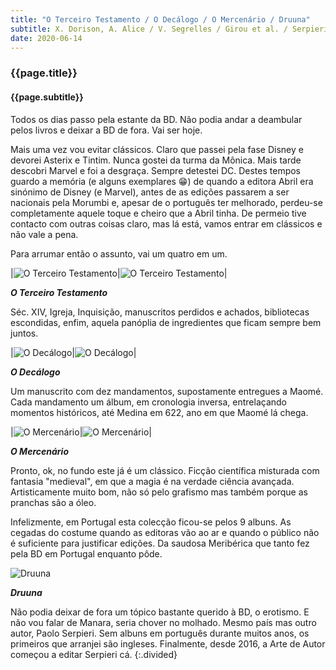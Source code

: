 ```yaml
---
title: "O Terceiro Testamento / O Decálogo / O Mercenário / Druuna"
subtitle: X. Dorison, A. Alice / V. Segrelles / Girou et al. / Serpieri
date: 2020-06-14
---
```


### {{page.title}} ###
#### {{page.subtitle}} ####
Todos os dias passo pela estante da BD. Não podia andar a deambular pelos livros e deixar a BD de fora. Vai ser hoje.

Mais uma vez vou evitar clássicos. Claro que passei pela fase Disney e devorei Asterix e Tintim. Nunca gostei da turma da Mônica. Mais tarde descobri Marvel e foi a desgraça. Sempre detestei DC.
Destes tempos guardo a memória (e alguns exemplares 😁) de quando a editora Abril era sinónimo de Disney (e Marvel), antes de as edições passarem a ser nacionais pela Morumbi e, apesar de o português ter melhorado, perdeu-se completamente aquele toque e cheiro que a Abril tinha.
De permeio tive contacto com outras coisas claro, mas lá está, vamos entrar em clássicos e não vale a pena.

Para arrumar então o assunto, vai um quatro em um.

|![O Terceiro Testamento](assets/images/book-list/bk_15.jpg)|![O Terceiro Testamento](assets/images/book-list/bk_13.jpg)|

__*O Terceiro Testamento*__

Séc. XIV, Igreja, Inquisição, manuscritos perdidos e achados, bibliotecas escondidas, enfim, aquela panóplia de ingredientes que ficam sempre bem juntos.

|![O Decálogo](assets/images/book-list/bk_17.jpg)|![O Decálogo](assets/images/book-list/bk_18.jpg)|

__*O Decálogo*__

Um manuscrito com dez mandamentos, supostamente entregues a Maomé. Cada mandamento um álbum, em cronologia inversa, entrelaçando momentos históricos, até Medina em 622, ano em que Maomé lá chega.

|![O Mercenário](assets/images/book-list/bk_16.jpg)|![O Mercenário](assets/images/book-list/bk_14.jpg)|

__*O Mercenário*__

Pronto, ok, no fundo este já é um clássico. Ficção científica misturada com fantasia "medieval", em que a magia é na verdade ciência avançada. Artisticamente muito bom, não só pelo grafismo mas também porque as pranchas são a óleo.

Infelizmente, em Portugal esta colecção ficou-se pelos 9 albuns. As cegadas do costume quando as editoras vão ao ar e quando o público não é suficiente para justificar edições. Da saudosa Meribérica que tanto fez pela BD em Portugal enquanto pôde.

![Druuna](assets/images/book-list/bk_19.jpg)

__*Druuna*__

Não podia deixar de fora um tópico bastante querido à BD, o erotismo. E não vou falar de Manara, seria chover no molhado. Mesmo país mas outro autor, Paolo Serpieri. Sem albuns em português durante muitos anos, os primeiros que arranjei são ingleses. Finalmente, desde 2016, a Arte de Autor começou a editar Serpieri cá.
{:.divided}